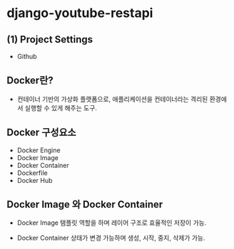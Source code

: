# django-youtube-restapi

## (1) Project Settings

- Github


## Docker란?

- 컨테이너 기반의 가상화 플랫폼으로, 애플리케이션을 컨테이너라는 격리된 환경에서 실행할 수 있게 해주는 도구.

## Docker 구성요소

- Docker Engine
- Docker Image
- Docker Container
- Dockerfile
- Docker Hub

## Docker Image 와 Docker Container 

- Docker Image
    탬플릿 역할을 하며 레이어 구조로 효율적인 저장이 가능.

- Docker Container
    상태가 변경 가능하며 생성, 시작, 중지, 삭제가 가능.